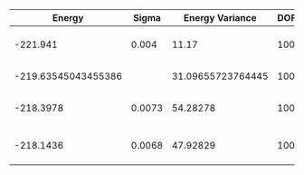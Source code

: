| Energy              | Sigma  | Energy Variance   | DOF | Einf | Method                                | Reference |
|---------------------|--------|-------------------|-----|------|---------------------------------------|-----------|
| -221.941            | 0.004  | 11.17             | 100 | 0    | VMC with fermions (flux+neel+Jastrow) | TODO: ask Francesco |
| -219.63545043455386 |        | 31.09655723764445 | 100 | 0    | DMRG (bond dimension = 1024)          | [code](https://github.com/varbench/methods/blob/main/scripts/J1J2/square_100_P_0.3/dmrg.sh) |
| -218.3978           | 0.0073 | 54.28278          | 100 | 0    | RBM (alpha = 1)                       | TODO: own code (RBM) |
| -218.1436           | 0.0068 | 47.92829          | 100 | 0    | Jastrow baseline                      | TODO: own code (Jastrow) |
